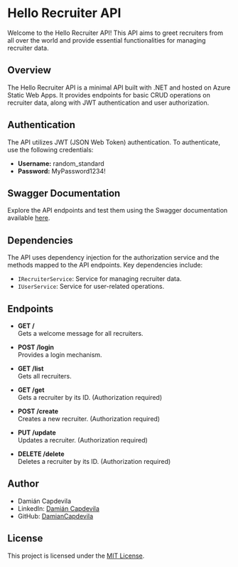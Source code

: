 
# Hello Recruiter API

Welcome to the Hello Recruiter API! This API aims to greet recruiters from all over the world and provide essential functionalities for managing recruiter data.

## Overview

The Hello Recruiter API is a minimal API built with .NET and hosted on Azure Static Web Apps. It provides endpoints for basic CRUD operations on recruiter data, along with JWT authentication and user authorization.

## Authentication

The API utilizes JWT (JSON Web Token) authentication. To authenticate, use the following credentials:

- **Username:** random_standard
- **Password:** MyPassword1234!

## Swagger Documentation

Explore the API endpoints and test them using the Swagger documentation available [here](https://hello-recruiter-api.azurewebsites.net/swagger/index.html).

## Dependencies

The API uses dependency injection for the authorization service and the methods mapped to the API endpoints. Key dependencies include:

- `IRecruiterService`: Service for managing recruiter data.
- `IUserService`: Service for user-related operations.

## Endpoints

- **GET /**  
  Gets a welcome message for all recruiters.

- **POST /login**  
  Provides a login mechanism.

- **GET /list**  
  Gets all recruiters.

- **GET /get**  
  Gets a recruiter by its ID. (Authorization required)

- **POST /create**  
  Creates a new recruiter. (Authorization required)

- **PUT /update**  
  Updates a recruiter. (Authorization required)

- **DELETE /delete**  
  Deletes a recruiter by its ID. (Authorization required)

## Author

- Damián Capdevila
- LinkedIn: [Damián Capdevila](https://www.linkedin.com/in/damiancapdevila/)
- GitHub: [DamianCapdevila](https://github.com/DamianCapdevila)

## License

This project is licensed under the [MIT License](LICENSE).
